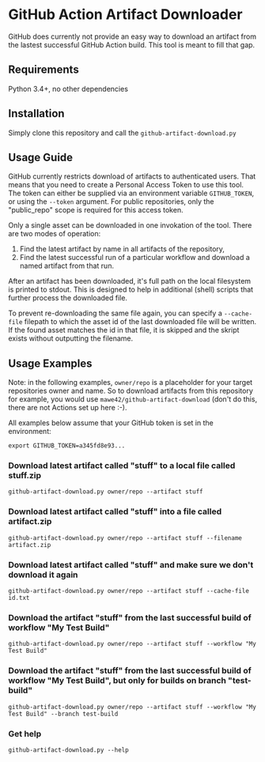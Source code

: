 # GitHub Action Artifact Downloader

GitHub does currently not provide an easy way to download an artifact from the
lastest successful GitHub Action build. This tool is meant to fill that gap.

## Requirements

Python 3.4+, no other dependencies


## Installation

Simply clone this repository and call the `github-artifact-download.py`


## Usage Guide

GitHub currently restricts download of artifacts to authenticated users. That
means that you need to create a Personal Access Token to use this tool. The
token can either be supplied via an environment variable `GITHUB_TOKEN`, or
using the `--token` argument. For public repositories, only the "public_repo"
scope is required for this access token.

Only a single asset can be downloaded in one invokation of the tool.  There are
two modes of operation:
1. Find the latest artifact by name in all artifacts of the repository,
2. Find the latest successful run of a particular workflow and download a named
   artifact from that run.

After an artifact has been downloaded, it's full path on the local filesystem
is printed to stdout. This is designed to help in additional (shell) scripts
that further process the downloaded file.

To prevent re-downloading the same file again, you can specify a `--cache-file`
filepath to which the asset id of the last downloaded file will be written. If
the found asset matches the id in that file, it is skipped and the skript
exists without outputting the filename.

## Usage Examples

Note: in the following examples, `owner/repo` is a placeholder for your target
repositories owner and name. So to download artifacts from this repository for
example, you would use `mawe42/github-artifact-download` (don't do this, there
are not Actions set up here :-).

All examples below assume that your GitHub token is set in the environment:
```
export GITHUB_TOKEN=a345fd8e93...
```

### Download latest artifact called "stuff" to a local file called stuff.zip
```
github-artifact-download.py owner/repo --artifact stuff
```

### Download latest artifact called "stuff" into a file called artifact.zip
```
github-artifact-download.py owner/repo --artifact stuff --filename artifact.zip
```

### Download latest artifact called "stuff" and make sure we don't download it again
```
github-artifact-download.py owner/repo --artifact stuff --cache-file id.txt
```

### Download the artifact "stuff" from the last successful build of workflow "My Test Build"
```
github-artifact-download.py owner/repo --artifact stuff --workflow "My Test Build"
```

### Download the artifact "stuff" from the last successful build of workflow "My Test Build", but only for builds on branch "test-build"
```
github-artifact-download.py owner/repo --artifact stuff --workflow "My Test Build" --branch test-build
```

### Get help
```
github-artifact-download.py --help
```

